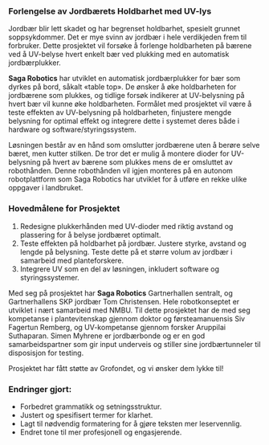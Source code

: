 ### Forlengelse av Jordbærets Holdbarhet med UV-lys

Jordbær blir lett skadet og har begrenset holdbarhet, spesielt grunnet soppsykdommer. Det er mye svinn av jordbær i hele verdikjeden frem til forbruker. Dette prosjektet vil forsøke å forlenge holdbarheten på bærene ved å UV-belyse hvert enkelt bær ved plukking med en automatisk jordbærplukker.

**Saga Robotics** har utviklet en automatisk jordbærplukker for bær som dyrkes på bord, såkalt «table top». De ønsker å øke holdbarheten for jordbærene som plukkes, og tidlige forsøk indikerer at UV-belysning på hvert bær vil kunne øke holdbarheten. Formålet med prosjektet vil være å teste effekten av UV-belysning på holdbarheten, finjustere mengde belysning for optimal effekt og integrere dette i systemet deres både i hardware og software/styringssystem.

Løsningen består av en hånd som omslutter jordbærene uten å berøre selve bæret, men kutter stilken. De tror det er mulig å montere dioder for UV-belysning på hvert av bærene som plukkes mens de er omsluttet av robothånden. Denne robothånden vil igjen monteres på en autonom robotplattform som Saga Robotics har utviklet for å utføre en rekke ulike oppgaver i landbruket.

### Hovedmålene for Prosjektet

1. Redesigne plukkerhånden med UV-dioder med riktig avstand og plassering for å belyse jordbæret optimalt.
2. Teste effekten på holdbarhet på jordbær. Justere styrke, avstand og lengde på belysning. Teste dette på et større volum av jordbær i samarbeid med planteforskere.
3. Integrere UV som en del av løsningen, inkludert software og styringssystemer.

Med seg på prosjektet har **Saga Robotics** Gartnerhallen sentralt, og Gartnerhallens SKP jordbær Tom Christensen. Hele robotkonseptet er utviklet i nært samarbeid med NMBU. Til dette prosjektet har de med seg kompetanse i plantevitenskap gjennom doktor og førsteamanuensis Siv Fagertun Remberg, og UV-kompetanse gjennom forsker Aruppilai Suthaparan. Simen Myhrene er jordbærbonde og er en god samarbeidspartner som gir input underveis og stiller sine jordbærtunneler til disposisjon for testing.

Prosjektet har fått støtte av Grofondet, og vi ønsker dem lykke til!

### Endringer gjort:

- Forbedret grammatikk og setningsstruktur.
- Justert og spesifisert termer for klarhet.
- Lagt til nødvendig formatering for å gjøre teksten mer leservennlig.
- Endret tone til mer profesjonell og engasjerende.